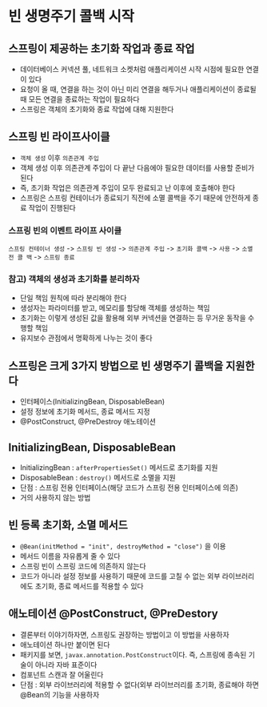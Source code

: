 # 빈 생명주기 콜백 시작

## 스프링이 제공하는 초기화 작업과 종료 작업
- 데이터베이스 커넥션 풀, 네트워크 소켓처럼 애플리케이션 시작 시점에 필요한 연결이 있다
- 요청이 올 때, 연결을 하는 것이 아닌 미리 연결을 해두거나 애플리케이션이 종료될 때 모든 연결을 종료하는 작업이 필요하다
- 스프링은 객체의 초기화와 종료 작업에 대해 지원한다

## 스프링 빈 라이프사이클
- `객체 생성` 이후 `의존관계 주입`
- 객체 생성 이후 의존관계 주입이 다 끝난 다음에야 필요한 데이터를 사용할 준비가 된다
- 즉, 초기화 작업은 의존관계 주입이 모두 완료되고 난 이후에 호출해야 한다
- 스프링은 스프링 컨테이너가 종료되기 직전에 소멸 콜백을 주기 때문에 안전하게 종료 작업이 진행된다

### 스프링 빈의 이벤트 라이프 사이클
`스프링 컨테이너 생성` -> `스프링 빈 생성` -> `의존관계 주입` -> `초기화 콜백` -> `사용` -> `소멸 전 콜 백` -> `스프링 종료`

### 참고) 객체의 생성과 초기화를 분리하자
- 단일 책임 원칙에 따라 분리해야 한다
- 생성자는 파라미터를 받고, 메모리를 할당해 객체를 생성하는 책임
- 초기화는 이렇게 생성된 값을 활용해 외부 커넥션을 연결하는 등 무거운 동작을 수행할 책임
- 유지보수 관점에서 명확하게 나누는 것이 좋다

## 스프링은 크게 3가지 방법으로 빈 생명주기 콜백을 지원한다
- 인터페이스(InitializingBean, DisposableBean)
- 설정 정보에 초기화 메서드, 종료 메서드 지정
- @PostConstruct, @PreDestroy 애노테이션


## InitializingBean, DisposableBean
- InitializingBean : `afterPropertiesSet()` 메서드로 초기화를 지원
- DisposableBean : `destroy()` 메서드로 소멸을 지원
- 단점 : 스프링 전용 인터페이스(해당 코드가 스프링 전용 인터페이스에 의존)
- 거의 사용하지 않는 방법

## 빈 등록 초기화, 소멸 메서드
- `@Bean(initMethod = "init", destroyMethod = "close")` 을 이용
- 메서드 이름을 자유롭게 줄 수 있다
- 스프링 빈이 스프링 코드에 의존하지 않는다
- 코드가 아니라 설정 정보를 사용하기 때문에 코드를 고칠 수 없는 외부 라이브러리에도 초기화, 종료 메서드를 적용할 수 있다

## 애노테이션 @PostConstruct, @PreDestory
- 결론부터 이야기하자면, 스프링도 권장하는 방법이고 이 방법을 사용하자
- 애노테이션 하나만 붙이면 된다
- 패키지를 보면, `javax.annotation.PostConstruct`이다. 즉, 스프링에 종속된 기술이 아니라 자바 표준이다
- 컴포넌트 스캔과 잘 어울린다
- 단점 : 외부 라이브러리에 적용할 수 없다(외부 라이브러리를 초기화, 종료해야 하면 @Bean의 기능을 사용하자
